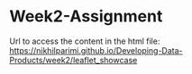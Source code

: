 # Week2-Assignment

Url to access the content in the html file:
<a href="https://nikhilparimi.github.io/Developing-Data-Products/week2/leaflet_showcase" target="_blank">https://nikhilparimi.github.io/Developing-Data-Products/week2/leaflet_showcase</a>